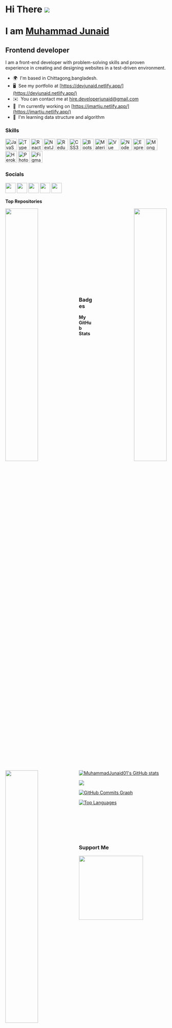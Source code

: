 Hi There ![](https://user-images.githubusercontent.com/18350557/176309783-0785949b-9127-417c-8b55-ab5a4333674e.gif)</br> </br> I am  <a href='https://devjunaid.netlify.app/' blank>Muhammad Junaid</a>
=======================================================================================================================================

Frontend developer
------------------

I am a front-end developer with problem-solving skills and proven experience in creating and designing websites in a test-driven environment.

* 🌍  I'm based in Chittagong,bangladesh.
* 🖥️  See my portfolio at [https://devjunaid.netlify.app/](https://devjunaid.netlify.app/)
* ✉️  You can contact me at [hire.developerjunaid@gmail.com](mailto:hire.developerjunaid@gmail.com)
* 🚀  I'm currently working on [https://jmartju.netlify.app/](https://jmartju.netlify.app/)
* 🧠  I'm learning data structure and algorithm

### Skills

<p align="left">
<a href="https://developer.mozilla.org/en-US/docs/Web/JavaScript" target="_blank" rel="noreferrer"><img src="https://raw.githubusercontent.com/danielcranney/readme-generator/main/public/icons/skills/javascript-colored.svg" width="36" height="36" alt="JavaScript" /></a>
<a href="https://www.typescriptlang.org/" target="_blank" rel="noreferrer"><img src="https://raw.githubusercontent.com/danielcranney/readme-generator/main/public/icons/skills/typescript-colored.svg" width="36" height="36" alt="TypeScript" /></a>
<a href="https://reactjs.org/" target="_blank" rel="noreferrer"><img src="https://raw.githubusercontent.com/danielcranney/readme-generator/main/public/icons/skills/react-colored.svg" width="36" height="36" alt="React" /></a>
<a href="https://nextjs.org/docs" target="_blank" rel="noreferrer"><img src="https://raw.githubusercontent.com/danielcranney/readme-generator/main/public/icons/skills/nextjs-colored.svg" width="36" height="36" alt="NextJs" /></a>
<a href="https://redux.js.org/" target="_blank" rel="noreferrer"><img src="https://raw.githubusercontent.com/danielcranney/readme-generator/main/public/icons/skills/redux-colored.svg" width="36" height="36" alt="Redux" /></a>
<a href="https://www.w3.org/TR/CSS/#css" target="_blank" rel="noreferrer"><img src="https://raw.githubusercontent.com/danielcranney/readme-generator/main/public/icons/skills/css3-colored.svg" width="36" height="36" alt="CSS3" /></a>
<a href="https://getbootstrap.com/" target="_blank" rel="noreferrer"><img src="https://raw.githubusercontent.com/danielcranney/readme-generator/main/public/icons/skills/bootstrap-colored.svg" width="36" height="36" alt="Bootstrap" /></a>
<a href="https://mui.com/" target="_blank" rel="noreferrer"><img src="https://raw.githubusercontent.com/danielcranney/readme-generator/main/public/icons/skills/materialui-colored.svg" width="36" height="36" alt="Material UI" /></a>
<a href="https://vuejs.org/" target="_blank" rel="noreferrer"><img src="https://raw.githubusercontent.com/danielcranney/readme-generator/main/public/icons/skills/vuejs-colored.svg" width="36" height="36" alt="Vue" /></a>
<a href="https://nodejs.org/en/" target="_blank" rel="noreferrer"><img src="https://raw.githubusercontent.com/danielcranney/readme-generator/main/public/icons/skills/nodejs-colored.svg" width="36" height="36" alt="NodeJS" /></a>
<a href="https://expressjs.com/" target="_blank" rel="noreferrer"><img src="https://raw.githubusercontent.com/danielcranney/readme-generator/main/public/icons/skills/express-colored.svg" width="36" height="36" alt="Express" /></a>
<a href="https://www.mongodb.com/" target="_blank" rel="noreferrer"><img src="https://raw.githubusercontent.com/danielcranney/readme-generator/main/public/icons/skills/mongodb-colored.svg" width="36" height="36" alt="MongoDB" /></a>
<a href="https://www.heroku.com/" target="_blank" rel="noreferrer"><img src="https://raw.githubusercontent.com/danielcranney/readme-generator/main/public/icons/skills/heroku-colored.svg" width="36" height="36" alt="Heroku" /></a>
<a href="https://www.adobe.com/uk/products/photoshop.html" target="_blank" rel="noreferrer"><img src="https://raw.githubusercontent.com/danielcranney/readme-generator/main/public/icons/skills/photoshop-colored.svg" width="36" height="36" alt="Photoshop" /></a>
<a href="https://www.figma.com/" target="_blank" rel="noreferrer"><img src="https://raw.githubusercontent.com/danielcranney/readme-generator/main/public/icons/skills/figma-colored.svg" width="36" height="36" alt="Figma" /></a>
</p>


### Socials

<p align="left"> <a href="https://www.codepen.io/muhammadjunaid01" target="_blank" rel="noreferrer"><img src="https://raw.githubusercontent.com/danielcranney/readme-generator/main/public/icons/socials/codepen.svg" width="32" height="32" /></a> <a href="https://www.github.com/MuhammadJunaid01" target="_blank" rel="noreferrer"><img src="https://raw.githubusercontent.com/danielcranney/readme-generator/main/public/icons/socials/github.svg" width="32" height="32" /></a> <a href="https://www.linkedin.com/in/mj-juanaid-7358b5216/" target="_blank" rel="noreferrer"><img src="https://raw.githubusercontent.com/danielcranney/readme-generator/main/public/icons/socials/linkedin.svg" width="32" height="32" /></a> <a href="https://www.stackoverflow.com/users/18373338/m-junaid" target="_blank" rel="noreferrer"><img src="https://raw.githubusercontent.com/danielcranney/readme-generator/main/public/icons/socials/stackoverflow.svg" width="32" height="32" /></a> <a href="https://www.twitter.com/MJunaid05176495" target="_blank" rel="noreferrer"><img src="https://raw.githubusercontent.com/danielcranney/readme-generator/main/public/icons/socials/twitter.svg" width="32" height="32" /></a></p>

<b>Top Repositories</b>

<div width="100%" align="center"><a href="https://github.com/MuhammadJunaid01/J_mart_front_end" align="left"><img align="left" width="45%" src="https://github-readme-stats.vercel.app/api/pin/?username=MuhammadJunaid01&repo=J_mart_front_end&title_color=facc15&text_color=ffffff&icon_color=6366f1&bg_color=1c1917&hide_border=true&locale=en" /></a><a href="https://github.com/MuhammadJunaid01/next-js-employee-tracker-dashboard" align="right"><img align="right" width="45%" src="https://github-readme-stats.vercel.app/api/pin/?username=MuhammadJunaid01&repo=next-js-employee-tracker-dashboard&title_color=facc15&text_color=ffffff&icon_color=6366f1&bg_color=1c1917&hide_border=true&locale=en" /></a></div>
<br /><br /><br /><br /><br /><br /><br />
<div width="100%" align="center"><a href="https://github.com/MuhammadJunaid01/j_Mart_Server" align="left"><img align="left" width="45%" src="https://github-readme-stats.vercel.app/api/pin/?username=MuhammadJunaid01&repo=j_Mart_Server&title_color=facc15&text_color=ffffff&icon_color=6366f1&bg_color=1c1917&hide_border=true&locale=en" /></a></div>

<br /><br /><br /><br /><br /><br /><br />


### Badges

<b>My GitHub Stats</b>

<a href="http://www.github.com/MuhammadJunaid01"><img src="https://github-readme-stats.vercel.app/api?username=MuhammadJunaid01&show_icons=true&hide=&count_private=true&title_color=facc15&text_color=ffffff&icon_color=6366f1&bg_color=1c1917&hide_border=true&show_icons=true" alt="MuhammadJunaid01's GitHub stats" /></a>

<a href="http://www.github.com/MuhammadJunaid01"><img src="https://github-readme-streak-stats.herokuapp.com/?user=MuhammadJunaid01&stroke=ffffff&background=1c1917&ring=facc15&fire=facc15&currStreakNum=ffffff&currStreakLabel=facc15&sideNums=ffffff&sideLabels=ffffff&dates=ffffff&hide_border=true" /></a>

<a href="http://www.github.com/MuhammadJunaid01"><img src="https://activity-graph.herokuapp.com/graph?username=MuhammadJunaid01&bg_color=1c1917&color=ffffff&line=6366f1&point=ffffff&area_color=1c1917&area=true&hide_border=true&custom_title=GitHub%20Commits%20Graph" alt="GitHub Commits Graph" /></a>

<a href="https://github.com/MuhammadJunaid01" align="left"><img src="https://github-readme-stats.vercel.app/api/top-langs/?username=MuhammadJunaid01&langs_count=10&title_color=facc15&text_color=ffffff&icon_color=6366f1&bg_color=1c1917&hide_border=true&locale=en&custom_title=Top%20%Languages" alt="Top Languages" /></a>


<br /><br /><br /><br /><br />
### Support Me

<a href="https://www.buymeacoffee.com/junaid"><img src="https://cdn.buymeacoffee.com/buttons/v2/default-yellow.png" width="200" /></a>
